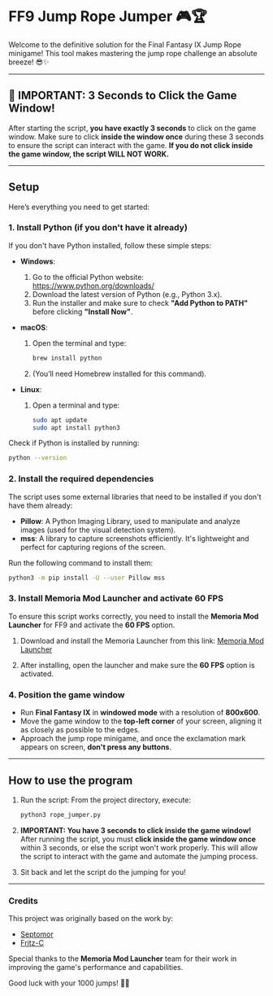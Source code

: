 # FF9 Jump Rope Jumper 🎮🏆

Welcome to the definitive solution for the Final Fantasy IX Jump Rope minigame! This tool makes mastering the jump rope challenge an absolute breeze! 😎✨

---

## 🚨 IMPORTANT: 3 Seconds to Click the Game Window!

After starting the script, **you have exactly 3 seconds** to click on the game window. Make sure to click **inside the window once** during these 3 seconds to ensure the script can interact with the game. **If you do not click inside the game window, the script WILL NOT WORK.** 

---

## Setup

Here’s everything you need to get started:

### 1. Install Python (if you don't have it already)

If you don't have Python installed, follow these simple steps:

- **Windows**:
  1. Go to the official Python website: https://www.python.org/downloads/
  2. Download the latest version of Python (e.g., Python 3.x).
  3. Run the installer and make sure to check **"Add Python to PATH"** before clicking **"Install Now"**.

- **macOS**:
  1. Open the terminal and type:
     ```bash
     brew install python
     ```
  2. (You’ll need Homebrew installed for this command).

- **Linux**:
  1. Open a terminal and type:
     ```bash
     sudo apt update
     sudo apt install python3
     ```

Check if Python is installed by running:
```bash
python --version
```

### 2. Install the required dependencies

The script uses some external libraries that need to be installed if you don't have them already:

- **Pillow**: A Python Imaging Library, used to manipulate and analyze images (used for the visual detection system).
- **mss**: A library to capture screenshots efficiently. It's lightweight and perfect for capturing regions of the screen.

Run the following command to install them:

```bash
python3 -m pip install -U --user Pillow mss
```

### 3. Install Memoria Mod Launcher and activate 60 FPS

To ensure this script works correctly, you need to install the **Memoria Mod Launcher** for FF9 and activate the **60 FPS** option.

1. Download and install the Memoria Launcher from this link:
   [Memoria Mod Launcher](https://github.com/Albeoris/Memoria/releases)
   
2. After installing, open the launcher and make sure the **60 FPS** option is activated.

### 4. Position the game window

- Run **Final Fantasy IX** in **windowed mode** with a resolution of **800x600**.
- Move the game window to the **top-left corner** of your screen, aligning it as closely as possible to the edges.
- Approach the jump rope minigame, and once the exclamation mark appears on screen, **don't press any buttons**.

---

## How to use the program

1. Run the script:
   From the project directory, execute:
   ```bash
   python3 rope_jumper.py
   ```

2. **IMPORTANT: You have 3 seconds to click inside the game window!**
   After running the script, you must **click inside the game window once** within 3 seconds, or else the script won't work properly. This will allow the script to interact with the game and automate the jumping process.

3. Sit back and let the script do the jumping for you!

---

### Credits

This project was originally based on the work by:
- [Septomor](https://github.com/septomor/FF9-Jump-Rope-Script)
- [Fritz-C](https://gist.github.com/fritz-c/7c0f5994a9bb21f4d93b58eca20882a8)

Special thanks to the **Memoria Mod Launcher** team for their work in improving the game's performance and capabilities.

Good luck with your 1000 jumps! 💪✨
